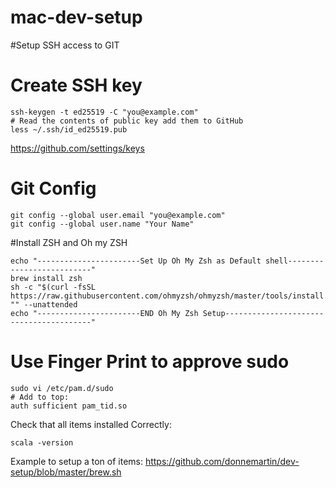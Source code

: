 # mac-dev-setup


#Setup SSH access to GIT

# Create SSH key
```
ssh-keygen -t ed25519 -C "you@example.com"
# Read the contents of public key add them to GitHub
less ~/.ssh/id_ed25519.pub
```

https://github.com/settings/keys

# Git Config
```
git config --global user.email "you@example.com"
git config --global user.name "Your Name"
```

#Install ZSH and Oh my ZSH
```
echo "-----------------------Set Up Oh My Zsh as Default shell--------------------------"
brew install zsh
sh -c "$(curl -fsSL https://raw.githubusercontent.com/ohmyzsh/ohmyzsh/master/tools/install.sh)" "" --unattended
echo "-----------------------END Oh My Zsh Setup----------------------------------------"
```

# Use Finger Print to approve sudo
```
sudo vi /etc/pam.d/sudo
# Add to top:
auth sufficient pam_tid.so
```

Check that all items installed Correctly:
```
scala -version
```

Example to setup a ton of items:
https://github.com/donnemartin/dev-setup/blob/master/brew.sh